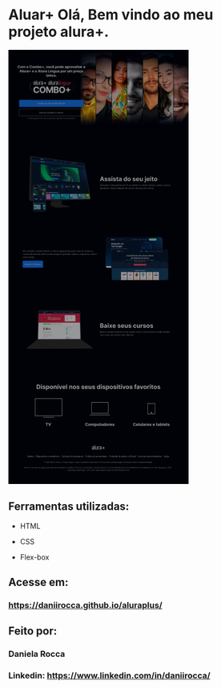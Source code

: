 # Aluar+ Olá, Bem vindo ao meu projeto alura+.

![](https://raw.githubusercontent.com/daniirocca/aluraplus/main/aluraplus.png)

## Ferramentas utilizadas:

* HTML

* CSS

* Flex-box

## Acesse em:

### https://daniirocca.github.io/aluraplus/

## Feito por:

### Daniela Rocca

### Linkedin: https://www.linkedin.com/in/daniirocca/


